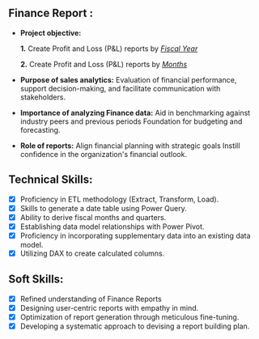 ## Finance Report :

- **Project objective:** 

   **1.** Create Profit and Loss (P&L) reports by _[Fiscal Year](https://github.com/suhaila273/Excel-Finance_Report/blob/main/finance_report-%20P%26L%20by%20FY.pdf)_ 

   **2.** Create Profit and Loss (P&L) reports by _[Months](https://github.com/suhaila273/Excel-Finance_Report/blob/main/finance_report%20-%20P%26L%20Month.pdf)_
  
- **Purpose of sales analytics:** Evaluation of financial performance, support decision-making, and facilitate communication with stakeholders.

- **Importance of analyzing Finance data:** Aid in benchmarking against industry peers and previous periods Foundation for budgeting and forecasting.

- **Role of reports:** Align financial planning with strategic goals Instill confidence in the organization's financial outlook.


## Technical Skills:
- [x]	Proficiency in ETL methodology (Extract, Transform, Load).
- [x]	Skills to generate a date table using Power Query.
- [x]	Ability to derive fiscal months and quarters.
- [x]	Establishing data model relationships with Power Pivot.
- [x]	Proficiency in incorporating supplementary data into an existing data model.
- [x]	Utilizing DAX to create calculated columns.

## Soft Skills:
- [x]	Refined understanding of Finance Reports
- [x]	Designing user-centric reports with empathy in mind.
- [x]	Optimization of report generation through meticulous fine-tuning.
- [x]	Developing a systematic approach to devising a report building plan.
